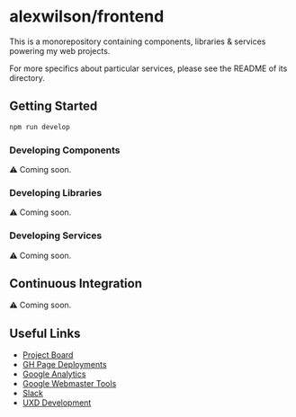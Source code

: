 alexwilson/frontend
===================

This is a monorepository containing components, libraries & services powering my web projects.

For more specifics about particular services, please see the README of its directory.

## Getting Started

```bash
npm run develop
```

### Developing Components
⚠️ Coming soon.
### Developing Libraries
⚠️ Coming soon.

### Developing Services
⚠️ Coming soon.

## Continuous Integration
⚠️ Coming soon.

## Useful Links
- [Project Board](https://github.com/users/alexwilson/projects/6/views/4)
- [GH Page Deployments](https://github.com/alexwilson/personal-website/commits/gh-pages)
- [Google Analytics](https://analytics.google.com/analytics/web/)
- [Google Webmaster Tools](https://search.google.com/search-console?resource_id=https%3A%2F%2Falexwilson.tech%2F)
- [Slack](https://itsalex.slack.com/archives/CSJT9KK2R)
- [UXD Development](https://drive.google.com/drive/folders/1_fx0w54GmKgnLiCdZjnVo3mWRP0-CGwN)
